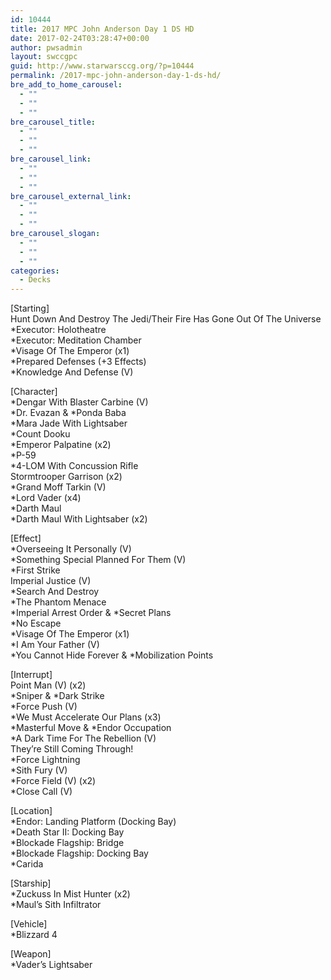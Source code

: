 ```yaml
---
id: 10444
title: 2017 MPC John Anderson Day 1 DS HD
date: 2017-02-24T03:28:47+00:00
author: pwsadmin
layout: swccgpc
guid: http://www.starwarsccg.org/?p=10444
permalink: /2017-mpc-john-anderson-day-1-ds-hd/
bre_add_to_home_carousel:
  - ""
  - ""
  - ""
bre_carousel_title:
  - ""
  - ""
  - ""
bre_carousel_link:
  - ""
  - ""
  - ""
bre_carousel_external_link:
  - ""
  - ""
  - ""
bre_carousel_slogan:
  - ""
  - ""
  - ""
categories:
  - Decks
---
```

[Starting]  
Hunt Down And Destroy The Jedi/Their Fire Has Gone Out Of The Universe  
*Executor: Holotheatre  
*Executor: Meditation Chamber  
*Visage Of The Emperor (x1)  
*Prepared Defenses (+3 Effects)  
*Knowledge And Defense (V)

[Character]  
*Dengar With Blaster Carbine (V)  
\*Dr. Evazan & \*Ponda Baba  
*Mara Jade With Lightsaber  
*Count Dooku  
*Emperor Palpatine (x2)  
*P-59  
*4-LOM With Concussion Rifle  
Stormtrooper Garrison (x2)  
*Grand Moff Tarkin (V)  
*Lord Vader (x4)  
*Darth Maul  
*Darth Maul With Lightsaber (x2)

[Effect]  
*Overseeing It Personally (V)  
*Something Special Planned For Them (V)  
*First Strike  
Imperial Justice (V)  
*Search And Destroy  
*The Phantom Menace  
\*Imperial Arrest Order & \*Secret Plans  
*No Escape  
*Visage Of The Emperor (x1)  
*I Am Your Father (V)  
\*You Cannot Hide Forever & \*Mobilization Points

[Interrupt]  
Point Man (V) (x2)  
\*Sniper & \*Dark Strike  
*Force Push (V)  
*We Must Accelerate Our Plans (x3)  
\*Masterful Move & \*Endor Occupation  
*A Dark Time For The Rebellion (V)  
They&#8217;re Still Coming Through!  
*Force Lightning  
*Sith Fury (V)  
*Force Field (V) (x2)  
*Close Call (V)

[Location]  
*Endor: Landing Platform (Docking Bay)  
*Death Star II: Docking Bay  
*Blockade Flagship: Bridge  
*Blockade Flagship: Docking Bay  
*Carida

[Starship]  
*Zuckuss In Mist Hunter (x2)  
*Maul&#8217;s Sith Infiltrator

[Vehicle]  
*Blizzard 4

[Weapon]  
*Vader&#8217;s Lightsaber